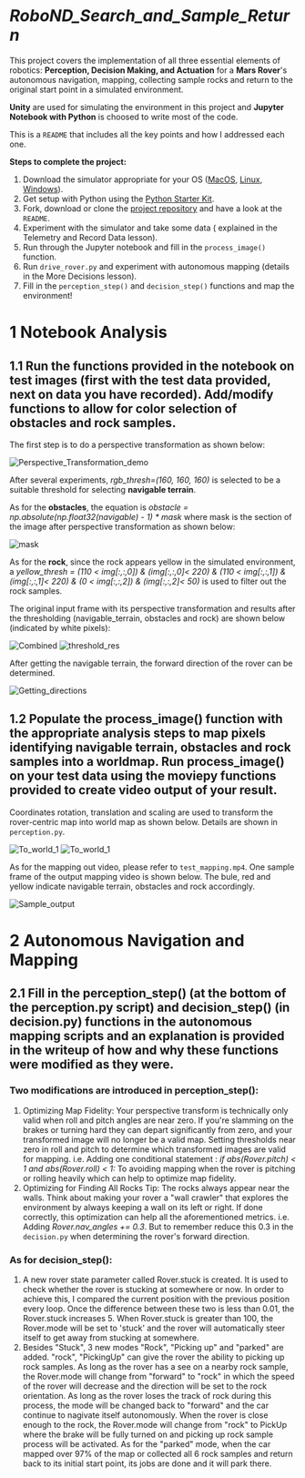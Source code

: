 # *RoboND_Search_and_Sample_Return*

This project covers the implementation of all three essential elements of robotics: **Perception, Decision Making, and Actuation** for a **Mars Rover**'s autonomous navigation, mapping, collecting sample rocks and return to the original start point in a simulated environment.

**Unity** are used for simulating the environment in this project and **Jupyter Notebook with Python** is choosed to write most of the code.

This is a `README` that includes all the key points and how I addressed each one.

**Steps to complete the project:**  


1. Download the simulator appropriate for your OS ([MacOS](https://s3-us-west-1.amazonaws.com/udacity-robotics/Rover+Unity+Sims/Mac_Roversim.zip), [Linux](https://s3-us-west-1.amazonaws.com/udacity-robotics/Rover+Unity+Sims/Linux_Roversim.zip), [Windows](https://s3-us-west-1.amazonaws.com/udacity-robotics/Rover+Unity+Sims/Windows_Roversim.zip)).
2. Get setup with Python using the [Python Starter Kit](https://github.com/udacity/RoboND-Python-StarterKit/blob/master/doc/configure_via_anaconda.md).
3. Fork, download or clone the [project repository](https://github.com/udacity/RoboND-Rover-Project) and have a look at the `README`.
4. Experiment with the simulator and take some data ( explained in the Telemetry and Record Data lesson).
5. Run through the Jupyter notebook and fill in the `process_image()` function.
6. Run `drive_rover.py` and experiment with autonomous mapping (details in the More Decisions lesson).
7. Fill in the `perception_step()` and `decision_step()` functions and map the environment!

# 1 Notebook Analysis
## 1.1 Run the functions provided in the notebook on test images (first with the test data provided, next on data you have recorded). Add/modify functions to allow for color selection of obstacles and rock samples.

The first step is to do a perspective transformation as shown below:

![Perspective_Transformation_demo](image/Perspective_Transformation_demo.PNG)

After several experiments, *rgb_thresh=(160, 160, 160)* is selected to be a suitable threshold for selecting **navigable terrain**.

As for the **obstacles**, the equation is *obstacle = np.absolute(np.float32(navigable) - 1) * mask* where mask is the section of the image after perspective transformation as shown below:

![mask](image/mask.PNG)

As for the **rock**, since the rock appears yellow in the simulated environment, a *yellow_thresh = (110 < img[:,:,0]) & (img[:,:,0]< 220) & (110 < img[:,:,1]) & (img[:,:,1]< 220) & (0 < img[:,:,2]) & (img[:,:,2]< 50)* is used to filter out the rock samples.

The original input frame with its perspective transformation and results after the thresholding (navigable_terrain, obstacles and rock) are shown below (indicated by white pixels):

![Combined](image/Combined.jpg)
![threshold_res](image/threshold_res.PNG)

After getting the navigable terrain, the forward direction of the rover can be determined.

![Getting_directions](image/Directions.PNG)

## 1.2 Populate the process_image() function with the appropriate analysis steps to map pixels identifying navigable terrain, obstacles and rock samples into a worldmap. Run process_image() on your test data using the moviepy functions provided to create video output of your result.

Coordinates rotation, translation and scaling are used to transform the rover-centric map into world map as shown below. Details are shown in `perception.py`.

![To_world_1](image/To_world_1.PNG)
![To_world_1](image/To_world_2.PNG)

As for the mapping out video, please refer to `test_mapping.mp4`. One sample frame of the output mapping video is shown below. The bule, red and yellow indicate navigable terrain, obstacles and rock accordingly.

![Sample_output](image/Sample_output.png)

# 2 Autonomous Navigation and Mapping
## 2.1 Fill in the perception_step() (at the bottom of the perception.py script) and decision_step() (in decision.py) functions in the autonomous mapping scripts and an explanation is provided in the writeup of how and why these functions were modified as they were.

### Two modifications are introduced in perception_step():
1. Optimizing Map Fidelity: Your perspective transform is technically only valid when roll and pitch angles are near zero. If you're slamming on the brakes or turning hard they can depart significantly from zero, and your transformed image will no longer be a valid map. Setting thresholds near zero in roll and pitch to determine which transformed images are valid for mapping. i.e. Adding one conditional statement : *if abs(Rover.pitch) < 1 and abs(Rover.roll) < 1:* To avoiding mapping when the rover is pitching or rolling heavily which can help to optimize map fidelity.
2. Optimizing for Finding All Rocks Tip: The rocks always appear near the walls. Think about making your rover a "wall crawler" that explores the environment by always keeping a wall on its left or right. If done correctly, this optimization can help all the aforementioned metrics. i.e. Adding *Rover.nav_angles += 0.3*. But to remember reduce this 0.3 in the `decision.py` when determining the rover's forward direction.

### As for decision_step():
1. A new rover state parameter called Rover.stuck is created. It is used to check whether the rover is stucking at somewhere or now. In order to achieve this, I compared the current position with the previous position every loop. Once the difference between these two is less than 0.01, the Rover.stuck increases 5. When Rover.stuck is greater than 100, the Rover.mode will be set to 'stuck' and the rover will automatically steer itself to get away from stucking at somewhere.
2. Besides "Stuck", 3 new modes "Rock", "Picking up" and "parked" are added. "rock", "PickingUp" can give the rover the ability to picking up rock samples. As long as the rover has a see on a nearby rock sample, the Rover.mode will change from "forward" to "rock" in which the speed of the rover will decrease and the direction will be set to the rock orientation. As long as the rover loses the track of rock during this process, the mode will be changed back to "forward" and the car continue to nagivate itself autonomously. When the rover is close enough to the rock, the Rover.mode will change from "rock" to PickUp where the brake will be fully turned on and picking up rock sample process will be activated. As for the "parked" mode, when the car mapped over 97% of the map or collected all 6 rock samples and return back to its initial start point, its jobs are done and it will park there.
